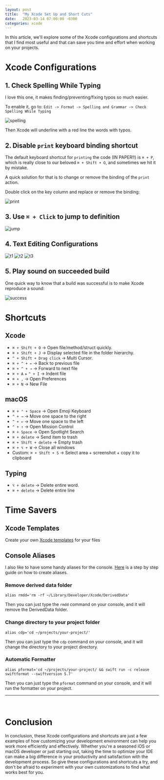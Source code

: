 ```yaml
---
layout: post
title:  "My Xcode Set Up and Short Cuts"
date:   2023-03-14 07:00:00 -0300
categories: xcode
---
```


In this article, we'll explore some of the Xcode configurations and shortcuts that I find most useful and that can save you time and effort when working on your  projects.

# Xcode Configurations

## 1. Check Spelling While Typing
I love this one, it makes finding/preventing/fixing typos so much easier.

To enable it, go to: `Edit -> Format -> Spelling and Grammar -> Check Spelling While Typing`

![spelling](/resources/xcode-setup/spelling.png)

Then Xcode will underline with a red line the words with typos.

## 2. Disable `print` keyboard binding shortcut

The default keyboard shortcut for `printing` the code (IN PAPER!!) is `⌘ + P`, which is really close to our beloved `⌘ + Shift + O`, and sometimes we hit it by mistake.

A quick solution for that is to change or remove the binding of the `print` action.

Double click on the key column and replace or remove the binding:

![print](/resources/xcode-setup/print-shortcut.png)

## 3. Use `⌘ + Click` to jump to definition

![jump](/resources/xcode-setup/jump-to-def.png)

## 4. Text Editing Configurations

![t1](/resources/xcode-setup/t1.png)
![t2](/resources/xcode-setup/t2.png)
![t3](/resources/xcode-setup/t3.png)

## 5. Play sound on succeeded build

One quick way to know that a build was successful is to make Xcode reproduce a sound:

![success](/resources/xcode-setup/success.png)

# Shortcuts

## Xcode
* `⌘ + Shift + O` → Open file/method/struct quickly.
* `⌘ + Shift + J` → Display selected file in the folder hierarchy.
* `^ + Shift + Drag click` → Multi Cursor.
* `⌘ + ^ + ←` → Back to previous file
* `⌘ + ^ + →` → Forward to next file
* `⌘ + A` + `^ + I` → Indent file
* `⌘ + ,` → Open Preferences
* `⌘ + N` → New File

## macOS
* `⌘ + ⌃ + Space` → Open Emoji Keyboard
* `^ + →` → Move one space to the right
* `^ + ←` → Move one space to the left 
* `^ + ↑` → Open Mission Control
* `⌘ + Space` → Open Spotlight Search
* `⌘ + delete` → Send item to trash
* `⌘ + Shift + delete` → Empty trash
* `⌘ + ⌥ + W` → Close all windows
* Custom: `⌘ + Shift + S` → Select area + screenshot + copy it to clipboard

## Typing
* `⌥ + delete` → Delete entire word.
* `⌘ + delete` → Delete entire line

# Time Savers

## Xcode Templates
Create your own [Xcode templates](https://mdb1.github.io/2023-01-27-new-app-xcode-templates/) for your files

## Console Aliases

I also like to have some handy aliases for the console. [Here](https://linuxhint.com/configure-use-aliases-zsh/) is a step by step guide on how to create aliases.

### Remove derived data folder

`alias rmdd='rm -rf ~/Library/Developer/Xcode/DerivedData'`

Then you can just type the `rmdd` command on your console, and it will remove the DerivedData folder.

### Change directory to your project folder

`alias cdp='cd ~/projects/your-project/'`

Then you can just type the `cdp` command on your console, and it will change the directory to your project directory.

### Automatic Formatter

`alias pformat='cd ~/projects/your-project/ && swift run -c release swiftformat --swiftversion 5.7'`

Then you can just type the `pformat` command on your console, and it will run the formatter on your project.

---

<br>

# Conclusion

In conclusion, these Xcode configurations and shortcuts are just a few examples of how customizing your development environment can help you work more efficiently and effectively. Whether you're a seasoned iOS or macOS developer or just starting out, taking the time to optimize your IDE can make a big difference in your productivity and satisfaction with the development process. So give these configurations and shortcuts a try, and don't be afraid to experiment with your own customizations to find what works best for you.